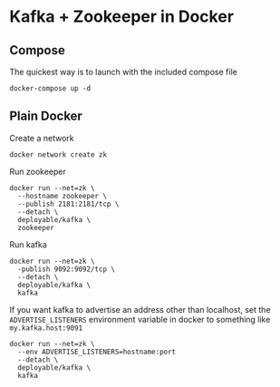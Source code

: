 # Kafka + Zookeeper in Docker

## Compose

The quickest way is to launch with the included compose file

    docker-compose up -d

## Plain Docker

Create a network

    docker network create zk

Run zookeeper

    docker run --net=zk \
      --hostname zookeeper \
      --publish 2181:2181/tcp \
      --detach \
      deployable/kafka \
      zookeeper

Run kafka

    docker run --net=zk \
      -publish 9092:9092/tcp \
      --detach \
      deployable/kafka \
      kafka

If you want kafka to advertise an address other than localhost, set  the 
 `ADVERTISE_LISTENERS` environment variable in docker to something like `my.kafka.host:9091`

    docker run --net=zk \
      --env ADVERTISE_LISTENERS=hostname:port
      --detach \
      deployable/kafka \
      kafka

